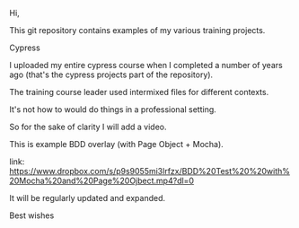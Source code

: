 Hi, 

This git repository contains examples of my various training projects.

Cypress

I uploaded my entire cypress course when I completed a number of years ago (that's the cypress projects part of the repository). 

The training course leader used intermixed files for different contexts.  

It's not how to would do things in a professional setting. 

So for the sake of clarity I will add  a video.   

This is example BDD overlay (with Page Object + Mocha). 

link: https://www.dropbox.com/s/p9s9055mi3lrfzx/BDD%20Test%20%20with%20Mocha%20and%20Page%20Ojbect.mp4?dl=0


It will be regularly updated and expanded. 

Best wishes

